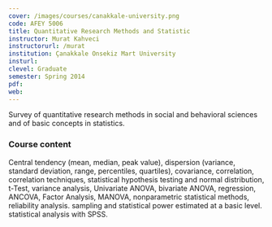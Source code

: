 ```yaml
---
cover: /images/courses/canakkale-university.png
code: AFEY 5006
title: Quantitative Research Methods and Statistic
instructor: Murat Kahveci
instructorurl: /murat
institution: Çanakkale Onsekiz Mart University
insturl:
clevel: Graduate
semester: Spring 2014
pdf:
web:
---
```

Survey of quantitative research methods in social and behavioral sciences and of basic concepts in statistics.

### Course content

Central tendency (mean, median, peak value), dispersion (variance, standard deviation, range, percentiles, quartiles), covariance, correlation, correlation techniques, statistical hypothesis testing and normal distribution, t-Test, variance analysis, Univariate ANOVA, bivariate ANOVA, regression, ANCOVA, Factor Analysis, MANOVA, nonparametric statistical methods, reliability analysis. sampling and statistical power estimated at a basic level. statistical analysis with SPSS.
